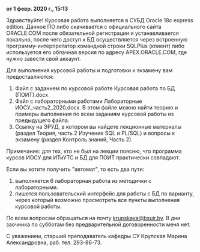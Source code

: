 __от 1 февр. 2020 г., 15:13__

Здравствуйте!
Курсовая работа выполняется в СУБД Oracle 18c express edition. Данное ПО  либо скачивается с официального сайта ORACLE.COM после обязательной регистрации и устанавливается локально, после чего доступ к БД осуществляется через встроенную программу-интерпретатор командной строки SQLPlus (клиент)  либо используется его облачная версия по адресу APEX.ORACLE.COM, где нужно завести свой аккаунт.

Для выполнения курсовой работы и подготовки к экзамену вам предоставляются:
1) Файл с заданием по курсовой работе Курсовая работа по БД (ПОИТ).docx
2) Файл с лабораторными работами Лабораторные ИОСУ_часть2_2020.docx. В этом файле можно найти теорию и примеры выполнения по всем заданиям курсовой работы из предыдущего файла.
3) Ссылку на ЭРУД, в котором вы найдете лекционные материалы (раздел Теория, часть 2 Изучение SQL и PL/SQL) и вопросы к экзамену (раздел Контроль знаний, Часть 2).

Примечание: для тех, кто не был на лекции поясню, что программа курсов ИОСУ для ИТиУТС и БД  для ПОИТ практически совпадают.

Если вы хотите получить "автомат", то есть два пути:
1) выполняется 6 лабораторная работа из методички с лабораторными.
2) пишется пользовательский интерфейс для работы с БД по варианту, через который возможно просмотреть все пункты выполнения курсовой работы.

По всем вопросам обращаться на почту krupskaya@bsuir.by. В дни заочника по субботам  без предварительной договоренности меня нет.

С уважением, старший преподаватель кафедры СУ
Крупская Марина Александровна,
раб. тел. 293-86-73.
